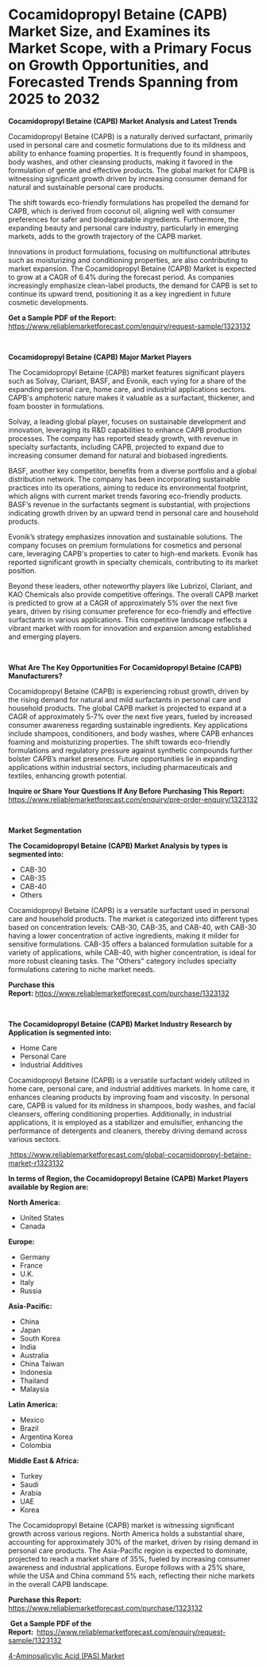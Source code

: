 <p><h1>Cocamidopropyl Betaine (CAPB) Market Size, and Examines its Market Scope, with a Primary Focus on Growth Opportunities, and Forecasted Trends Spanning from 2025 to 2032</h1></p><p><strong>Cocamidopropyl Betaine (CAPB) Market Analysis and Latest Trends</strong></p>
<p><p>Cocamidopropyl Betaine (CAPB) is a naturally derived surfactant, primarily used in personal care and cosmetic formulations due to its mildness and ability to enhance foaming properties. It is frequently found in shampoos, body washes, and other cleansing products, making it favored in the formulation of gentle and effective products. The global market for CAPB is witnessing significant growth driven by increasing consumer demand for natural and sustainable personal care products. </p><p>The shift towards eco-friendly formulations has propelled the demand for CAPB, which is derived from coconut oil, aligning well with consumer preferences for safer and biodegradable ingredients. Furthermore, the expanding beauty and personal care industry, particularly in emerging markets, adds to the growth trajectory of the CAPB market. </p><p>Innovations in product formulations, focusing on multifunctional attributes such as moisturizing and conditioning properties, are also contributing to market expansion. The Cocamidopropyl Betaine (CAPB) Market is expected to grow at a CAGR of 6.4% during the forecast period. As companies increasingly emphasize clean-label products, the demand for CAPB is set to continue its upward trend, positioning it as a key ingredient in future cosmetic developments.</p></p>
<p><strong>Get a Sample PDF of the Report:&nbsp;</strong> <a href="https://www.reliablemarketforecast.com/enquiry/request-sample/1323132?utm_campaign=1834&utm_medium=2&utm_source=Github&utm_content=ia&utm_term=01022025&utm_id=cocamidopropyl-betaine-capb">https://www.reliablemarketforecast.com/enquiry/request-sample/1323132</a></p>
<p>&nbsp;</p>
<p><strong>Cocamidopropyl Betaine (CAPB) Major Market Players</strong></p>
<p><p>The Cocamidopropyl Betaine (CAPB) market features significant players such as Solvay, Clariant, BASF, and Evonik, each vying for a share of the expanding personal care, home care, and industrial applications sectors. CAPB's amphoteric nature makes it valuable as a surfactant, thickener, and foam booster in formulations.</p><p>Solvay, a leading global player, focuses on sustainable development and innovation, leveraging its R&D capabilities to enhance CAPB production processes. The company has reported steady growth, with revenue in specialty surfactants, including CAPB, projected to expand due to increasing consumer demand for natural and biobased ingredients.</p><p>BASF, another key competitor, benefits from a diverse portfolio and a global distribution network. The company has been incorporating sustainable practices into its operations, aiming to reduce its environmental footprint, which aligns with current market trends favoring eco-friendly products. BASF’s revenue in the surfactants segment is substantial, with projections indicating growth driven by an upward trend in personal care and household products.</p><p>Evonik’s strategy emphasizes innovation and sustainable solutions. The company focuses on premium formulations for cosmetics and personal care, leveraging CAPB's properties to cater to high-end markets. Evonik has reported significant growth in specialty chemicals, contributing to its market position.</p><p>Beyond these leaders, other noteworthy players like Lubrizol, Clariant, and KAO Chemicals also provide competitive offerings. The overall CAPB market is predicted to grow at a CAGR of approximately 5% over the next five years, driven by rising consumer preference for eco-friendly and effective surfactants in various applications. This competitive landscape reflects a vibrant market with room for innovation and expansion among established and emerging players.</p></p>
<p>&nbsp;</p>
<p><strong>What Are The Key Opportunities For Cocamidopropyl Betaine (CAPB) Manufacturers?</strong></p>
<p><p>Cocamidopropyl Betaine (CAPB) is experiencing robust growth, driven by the rising demand for natural and mild surfactants in personal care and household products. The global CAPB market is projected to expand at a CAGR of approximately 5-7% over the next five years, fueled by increased consumer awareness regarding sustainable ingredients. Key applications include shampoos, conditioners, and body washes, where CAPB enhances foaming and moisturizing properties. The shift towards eco-friendly formulations and regulatory pressure against synthetic compounds further bolster CAPB’s market presence. Future opportunities lie in expanding applications within industrial sectors, including pharmaceuticals and textiles, enhancing growth potential.</p></p>
<p><strong>Inquire or Share Your Questions If Any Before Purchasing This Report:</strong> <a href="https://www.reliablemarketforecast.com/enquiry/pre-order-enquiry/1323132?utm_campaign=1834&utm_medium=2&utm_source=Github&utm_content=ia&utm_term=01022025&utm_id=cocamidopropyl-betaine-capb">https://www.reliablemarketforecast.com/enquiry/pre-order-enquiry/1323132</a></p>
<p>&nbsp;</p>
<p><strong>Market Segmentation</strong></p>
<p><strong>The Cocamidopropyl Betaine (CAPB) Market Analysis by types is segmented into:</strong></p>
<p><ul><li>CAB-30</li><li>CAB-35</li><li>CAB-40</li><li>Others</li></ul></p>
<p><p>Cocamidopropyl Betaine (CAPB) is a versatile surfactant used in personal care and household products. The market is categorized into different types based on concentration levels: CAB-30, CAB-35, and CAB-40, with CAB-30 having a lower concentration of active ingredients, making it milder for sensitive formulations. CAB-35 offers a balanced formulation suitable for a variety of applications, while CAB-40, with higher concentration, is ideal for more robust cleaning tasks. The "Others" category includes specialty formulations catering to niche market needs.</p></p>
<p><strong>Purchase this Report:&nbsp;</strong><a href="https://www.reliablemarketforecast.com/purchase/1323132?utm_campaign=1834&utm_medium=2&utm_source=Github&utm_content=ia&utm_term=01022025&utm_id=cocamidopropyl-betaine-capb">https://www.reliablemarketforecast.com/purchase/1323132</a></p>
<p>&nbsp;</p>
<p><strong>The Cocamidopropyl Betaine (CAPB) Market Industry Research by Application is segmented into:</strong></p>
<p><ul><li>Home Care</li><li>Personal Care</li><li>Industrial Additives</li></ul></p>
<p><p>Cocamidopropyl Betaine (CAPB) is a versatile surfactant widely utilized in home care, personal care, and industrial additives markets. In home care, it enhances cleaning products by improving foam and viscosity. In personal care, CAPB is valued for its mildness in shampoos, body washes, and facial cleansers, offering conditioning properties. Additionally, in industrial applications, it is employed as a stabilizer and emulsifier, enhancing the performance of detergents and cleaners, thereby driving demand across various sectors.</p></p>
<p><a href="https://www.reliablemarketforecast.com/global-cocamidopropyl-betaine-market-r1323132?utm_campaign=1834&utm_medium=2&utm_source=Github&utm_content=ia&utm_term=01022025&utm_id=cocamidopropyl-betaine-capb">&nbsp;https://www.reliablemarketforecast.com/global-cocamidopropyl-betaine-market-r1323132</a></p>
<p><strong>In terms of Region, the Cocamidopropyl Betaine (CAPB) Market Players available by Region are:</strong></p>
<p>
    <p> <strong> North America: </strong>
        <ul>
            <li>United States</li>
            <li>Canada</li>
        </ul>
        </p> 
    <p> <strong> Europe: </strong>
        <ul>
            <li>Germany</li>
            <li>France</li>
            <li>U.K.</li>
            <li>Italy</li>
            <li>Russia</li>
        </ul>
        </p> 
    <p> <strong> Asia-Pacific: </strong>
        <ul>
            <li>China</li>
            <li>Japan</li>
            <li>South Korea</li>
            <li>India</li>
            <li>Australia</li>
            <li>China Taiwan</li>
            <li>Indonesia</li>
            <li>Thailand</li>
            <li>Malaysia</li>
        </ul>
        </p> 
    <p> <strong> Latin America: </strong>
        <ul>
            <li>Mexico</li>
            <li>Brazil</li>
            <li>Argentina Korea</li>
            <li>Colombia</li>
        </ul>
        </p> 
    <p> <strong> Middle East & Africa: </strong>
        <ul>
            <li>Turkey</li>
            <li>Saudi</li>
            <li>Arabia</li>
            <li>UAE</li>
            <li>Korea</li>
        </ul>
    </p>
    </p>
<p><p>The Cocamidopropyl Betaine (CAPB) market is witnessing significant growth across various regions. North America holds a substantial share, accounting for approximately 30% of the market, driven by rising demand in personal care products. The Asia-Pacific region is expected to dominate, projected to reach a market share of 35%, fueled by increasing consumer awareness and industrial applications. Europe follows with a 25% share, while the USA and China command 5% each, reflecting their niche markets in the overall CAPB landscape.</p></p>
<p><strong>Purchase this Report: </strong><a href="https://www.reliablemarketforecast.com/purchase/1323132?utm_campaign=1834&utm_medium=2&utm_source=Github&utm_content=ia&utm_term=01022025&utm_id=cocamidopropyl-betaine-capb">https://www.reliablemarketforecast.com/purchase/1323132</a></p>
<p>&nbsp;<strong>Get a Sample PDF of the Report:&nbsp;&nbsp;</strong><a href="https://www.reliablemarketforecast.com/enquiry/request-sample/1323132?utm_campaign=1834&utm_medium=2&utm_source=Github&utm_content=ia&utm_term=01022025&utm_id=cocamidopropyl-betaine-capb">https://www.reliablemarketforecast.com/enquiry/request-sample/1323132</a></p>
<p><strong></strong></p>
<p><p><a href="https://github.com/ashepherd82/Market-Research-Report-List-7/blob/main/4-aminosalicylic-acid-pas-market.md?utm_campaign=1834&utm_medium=2&utm_source=Github&utm_content=ia&utm_term=01022025&utm_id=cocamidopropyl-betaine-capb">4-Aminosalicylic Acid (PAS) Market</a></p></p>